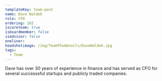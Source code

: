 ```yaml
---
templateKey: team-post
name: Dave Waldek
role: CFO
ordering: 102
iscoreteam: true
isboardmember: false
isadvisor: false
oneliner: 
headshotimage: /img/TeamThumbnails/DaveWaldek.jpg
tags:
  - Team
---
```


Dave has over 30 years of experience in finance and has served as CFO for several successsful startups and publicly traded companies.